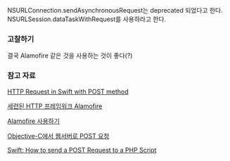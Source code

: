 NSURLConnection.sendAsynchronousRequest는 deprecated 되었다고 한다. 
NSURLSession.dataTaskWithRequest를 사용하라고 한다.

### 고찰하기

결국 Alamofire 같은 것을 사용하는 것이 좋다(?)

### 참고 자료

[HTTP Request in Swift with POST method](http://stackoverflow.com/questions/26364914/http-request-in-swift-with-post-method)

[세련된 HTTP 프레임워크 Alamofire](http://outofbedlam.github.io/swift/2016/02/04/Alamofire/)

[Alamofire 사용하기](http://rhammer.tistory.com/115)

[Objective-C에서 웹서버로 POST 요청](http://soooprmx.com/wp/archives/4909)

[Swift: How to send a POST Request to a PHP Script](http://www.ios-blog.co.uk/tutorials/swift/swift-how-to-send-a-post-request-to-a-php-script/)